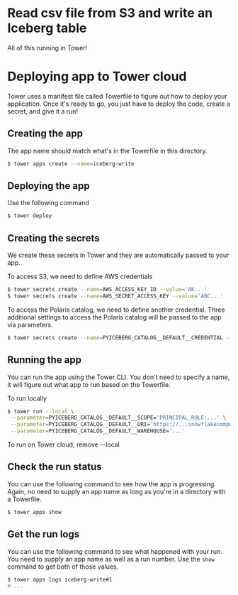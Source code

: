 # Read csv file from S3 and write an Iceberg table

All of this running in Tower!


# Deploying app to Tower cloud

Tower uses a manifest file called Towerfile to figure out how to deploy your
application. Once it's ready to go, you just have to deploy the code, create a
secret, and give it a run!

## Creating the app

The app name should match what's in the Towerfile in this directory.

```bash
$ tower apps create --name=iceberg-write
```

## Deploying the app

Use the following command

```bash
$ tower deploy
```

## Creating the secrets

We create these secrets in Tower and they are automatically passed to your app.

To access S3, we need to define AWS credentials

```bash
$ tower secrets create --name=AWS_ACCESS_KEY_ID --value='AK...'
$ tower secrets create --name=AWS_SECRET_ACCESS_KEY --value='ABC...'
```

To access the Polaris catalog, we need to define another credential. 
Three additional settings to access the Polaris catalog will be passed to the app
via parameters.

```bash
$ tower secrets create --name=PYICEBERG_CATALOG__DEFAULT__CREDENTIAL --value='o...=:L...='
```


## Running the app

You can run the app using the Tower CLI. You don't need to specify a name, it
will figure out what app to run based on the Towerfile.

To run locally

```bash
$ tower run --local \
 --parameter=PYICEBERG_CATALOG__DEFAULT__SCOPE='PRINCIPAL_ROLE:...' \
 --parameter=PYICEBERG_CATALOG__DEFAULT__URI='https://...snowflakecomputing.com/polaris/api/catalog' \
 --parameter=PYICEBERG_CATALOG__DEFAULT__WAREHOUSE='...'	
```

To run on Tower cloud, remove --local

## Check the run status

You can use the following command to see how the app is progressing. Again, no
need to supply an app name as long as you're in a directory with a Towerfile.

```bash
$ tower apps show
```

## Get the run logs

You can use the following command to see what happened with your run. You need
to supply an app name as well as a run number. Use the `show` command to get
both of those values.

```bash
$ tower apps logs iceberg-write#1
# ...
```
